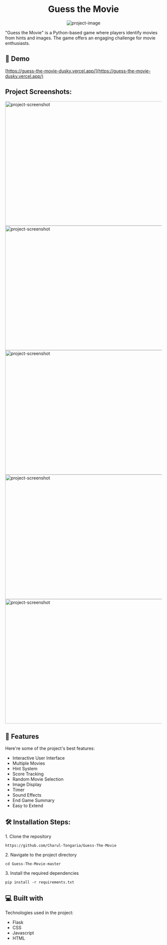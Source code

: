 <h1 align="center" id="title">Guess the Movie</h1>

<p align="center"><img src="https://socialify.git.ci/Charul-Tongaria/Guess-The-Movie/image?language=1&amp;owner=1&amp;name=1&amp;stargazers=1&amp;theme=Light" alt="project-image"></p>

<p id="description">"Guess the Movie" is a Python-based game where players identify movies from hints and images. The game offers an engaging challenge for movie enthusiasts.</p>

<h2>🚀 Demo</h2>

[https://guess-the-movie-dusky.vercel.app/](https://guess-the-movie-dusky.vercel.app/)

<h2>Project Screenshots:</h2>

<img src="https://github.com/user-attachments/assets/deae6e09-1aaa-402a-bc4d-48e38faf33df" alt="project-screenshot" width="1000" height="400/">

<img src="https://github.com/user-attachments/assets/a3a5893a-82aa-40f2-9a7e-a0cbb228cc39" alt="project-screenshot" width="1000" height="400/">

<img src="https://github.com/user-attachments/assets/da44eebe-8517-444e-ae39-be3e43f954d9" alt="project-screenshot" width="1000" height="400/">

<img src="https://github.com/user-attachments/assets/511e0eff-38b3-41da-b3d1-312e924da689" alt="project-screenshot" width="1000" height="400/">

<img src="https://github.com/user-attachments/assets/d2f6b164-c10d-4e77-aab1-052aab630bba" alt="project-screenshot" width="1000" height="400/">



  
  
<h2>🧐 Features</h2>

Here're some of the project's best features:

*   Interactive User Interface
*   Multiple Movies
*   Hint System
*   Score Tracking
*   Random Movie Selection
*   Image Display
*   Timer
*   Sound Effects
*   End Game Summary
*   Easy to Extend

<h2>🛠️ Installation Steps:</h2>

<p>1. Clone the repository</p>

```
https://github.com/Charul-Tongaria/Guess-The-Movie
```

<p>2. Navigate to the project directory</p>

```
cd Guess-The-Movie-master
```

<p>3. Install the required dependencies</p>

```
pip install -r requirements.txt
```

  
  
<h2>💻 Built with</h2>

Technologies used in the project:

*   Flask
*   CSS
*   Javascript
*   HTML
